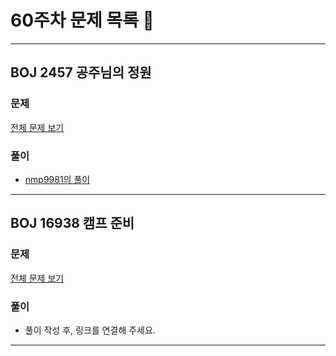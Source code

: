 # 60주차 문제 목록 📝
___
## BOJ 2457 공주님의 정원   
### 문제
[전체 문제 보기](https://www.acmicpc.net/problem/2457)

### 풀이
- [nmp9981의 풀이](https://blog.naver.com/tybnasgo/222596814226)

___
## BOJ 16938 캠프 준비   
### 문제
[전체 문제 보기](https://www.acmicpc.net/problem/16938)

### 풀이
- 풀이 작성 후, 링크를 연결해 주세요.

___
